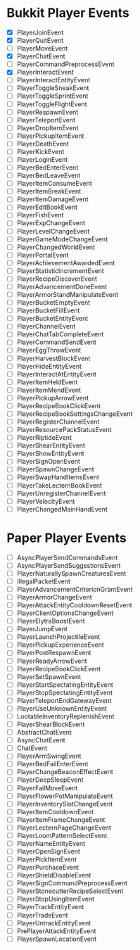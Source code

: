 # Bukkit Player Events

- [x] PlayerJoinEvent
- [x] PlayerQuitEvent
- [ ] PlayerMoveEvent
- [x] PlayerChatEvent
- [ ] PlayerCommandPreprocessEvent
- [x] PlayerInteractEvent
- [ ] PlayerInteractEntityEvent
- [ ] PlayerToggleSneakEvent
- [ ] PlayerToggleSprintEvent
- [ ] PlayerToggleFlightEvent
- [ ] PlayerRespawnEvent
- [ ] PlayerTeleportEvent
- [ ] PlayerDropItemEvent
- [ ] PlayerPickupItemEvent
- [ ] PlayerDeathEvent
- [ ] PlayerKickEvent
- [ ] PlayerLoginEvent
- [ ] PlayerBedEnterEvent
- [ ] PlayerBedLeaveEvent
- [ ] PlayerItemConsumeEvent
- [ ] PlayerItemBreakEvent
- [ ] PlayerItemDamageEvent
- [ ] PlayerEditBookEvent
- [ ] PlayerFishEvent
- [ ] PlayerExpChangeEvent
- [ ] PlayerLevelChangeEvent
- [ ] PlayerGameModeChangeEvent
- [ ] PlayerChangedWorldEvent
- [ ] PlayerPortalEvent
- [ ] PlayerAchievementAwardedEvent
- [ ] PlayerStatisticIncrementEvent
- [ ] PlayerRecipeDiscoverEvent
- [ ] PlayerAdvancementDoneEvent
- [ ] PlayerArmorStandManipulateEvent
- [ ] PlayerBucketEmptyEvent
- [ ] PlayerBucketFillEvent
- [ ] PlayerBucketEntityEvent
- [ ] PlayerChannelEvent
- [ ] PlayerChatTabCompleteEvent
- [ ] PlayerCommandSendEvent
- [ ] PlayerEggThrowEvent
- [ ] PlayerHarvestBlockEvent
- [ ] PlayerHideEntityEvent
- [ ] PlayerInteractAtEntityEvent
- [ ] PlayerItemHeldEvent
- [ ] PlayerItemMendEvent
- [ ] PlayerPickupArrowEvent
- [ ] PlayerRecipeBookClickEvent
- [ ] PlayerRecipeBookSettingsChangeEvent
- [ ] PlayerRegisterChannelEvent
- [ ] PlayerResourcePackStatusEvent
- [ ] PlayerRiptideEvent
- [ ] PlayerShearEntityEvent
- [ ] PlayerShowEntityEvent
- [ ] PlayerSignOpenEvent
- [ ] PlayerSpawnChangeEvent
- [ ] PlayerSwapHandItemsEvent
- [ ] PlayerTakeLecternBookEvent
- [ ] PlayerUnregisterChannelEvent
- [ ] PlayerVelocityEvent
- [ ] PlayerChangedMainHandEvent

# Paper Player Events

- [ ] AsyncPlayerSendCommandsEvent
- [ ] AsyncPlayerSendSuggestionsEvent
- [ ] PlayerNaturallySpawnCreaturesEvent
- [ ] IllegalPacketEvent
- [ ] PlayerAdvancementCriterionGrantEvent
- [ ] PlayerArmorChangeEvent
- [ ] PlayerAttackEntityCooldownResetEvent
- [ ] PlayerClientOptionsChangeEvent
- [ ] PlayerElytraBoostEvent
- [ ] PlayerJumpEvent
- [ ] PlayerLaunchProjectileEvent
- [ ] PlayerPickupExperienceEvent
- [ ] PlayerPostRespawnEvent
- [ ] PlayerReadyArrowEvent
- [ ] PlayerRecipeBookClickEvent
- [ ] PlayerSetSpawnEvent
- [ ] PlayerStartSpectatingEntityEvent
- [ ] PlayerStopSpectatingEntityEvent
- [ ] PlayerTeleportEndGatewayEvent
- [ ] PlayerUseUnknownEntityEvent
- [ ] LootableInventoryReplenishEvent
- [ ] PlayerShearBlockEvent
- [ ] AbstractChatEvent
- [ ] AsyncChatEvent
- [ ] ChatEvent
- [ ] PlayerArmSwingEvent
- [ ] PlayerBedFailEnterEvent
- [ ] PlayerChangeBeaconEffectEvent
- [ ] PlayerDeepSleepEvent
- [ ] PlayerFailMoveEvent
- [ ] PlayerFlowerPotManipulateEvent
- [ ] PlayerInventorySlotChangeEvent
- [ ] PlayerItemCooldownEvent
- [ ] PlayerItemFrameChangeEvent
- [ ] PlayerLecternPageChangeEvent
- [ ] PlayerLoomPatternSelectEvent
- [ ] PlayerNameEntityEvent
- [ ] PlayerOpenSignEvent
- [ ] PlayerPickItemEvent
- [ ] PlayerPurchaseEvent
- [ ] PlayerShieldDisableEvent
- [ ] PlayerSignCommandPreprocessEvent
- [ ] PlayerStonecutterRecipeSelectEvent
- [ ] PlayerStopUsingItemEvent
- [ ] PlayerTrackEntityEvent
- [ ] PlayerTradeEvent
- [ ] PlayerUntrackEntityEvent
- [ ] PrePlayerAttackEntityEvent
- [ ] PlayerSpawnLocationEvent
